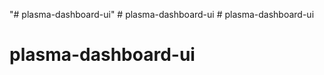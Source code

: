 "# plasma-dashboard-ui" 
#   p l a s m a - d a s h b o a r d - u i  
 # plasma-dashboard-ui
# plasma-dashboard-ui
